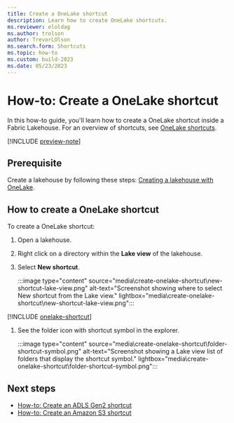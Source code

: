 ```yaml
---
title: Create a OneLake shortcut
description: Learn how to create OneLake shortcuts.
ms.reviewer: eloldag
ms.author: trolson
author: TrevorLOlson
ms.search.form: Shortcuts
ms.topic: how-to
ms.custom: build-2023
ms.date: 05/23/2023
---
```


# How-to: Create a OneLake shortcut

In this how-to guide, you'll learn how to create a OneLake shortcut inside a Fabric Lakehouse. For an overview of shortcuts, see [OneLake shortcuts](onelake-shortcuts.md).

[!INCLUDE [preview-note](../includes/preview-note.md)]

## Prerequisite

Create a lakehouse by following these steps: [Creating a lakehouse with OneLake](create-lakehouse-onelake.md).

## How to create a OneLake shortcut

To create a OneLake shortcut:

1. Open a lakehouse.

1. Right click on a directory within the **Lake view** of the lakehouse.

1. Select **New shortcut**.

   :::image type="content" source="media\create-onelake-shortcut\new-shortcut-lake-view.png" alt-text="Screenshot showing where to select New shortcut from the Lake view." lightbox="media\create-onelake-shortcut\new-shortcut-lake-view.png":::

[!INCLUDE [onelake-shortcut](../includes/onelake-shortcut.md)]

1. See the folder icon with shortcut symbol in the explorer.

   :::image type="content" source="media\create-onelake-shortcut\folder-shortcut-symbol.png" alt-text="Screenshot showing a Lake view list of folders that display the shortcut symbol." lightbox="media\create-onelake-shortcut\folder-shortcut-symbol.png":::

## Next steps

* [How-to: Create an ADLS Gen2 shortcut](create-adls-shortcut.md)
* [How-to: Create an Amazon S3 shortcut](create-s3-shortcut.md)
